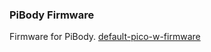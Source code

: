 ### PiBody Firmware
Firmware for PiBody. 
[default-pico-w-firmware](https://micropython.org/download/RPI_PICO_W)
